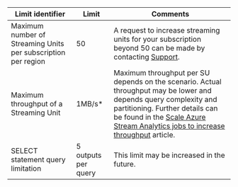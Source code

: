 <properties 
   pageTitle="Stream Analytics limits table"
   description="Describes system limits and recommended sizes for Stream Analytics components and connections."
   services="stream-analytics"
   documentationCenter="NA"
   authors="jeffstokes72"
   manager="paulettm"
   editor="cgronlun" />
<tags
	ms.service="stream-analytics"
	ms.date="10/22/2015"
	wacn.date=""/>

| Limit identifier | Limit       | Comments |
|----------------- | ------------|--------- |
| Maximum number of Streaming Units per subscription per region | 50 | A request to increase streaming units for your subscription beyond 50 can be made by contacting [Support](/support/contact/). |
| Maximum throughput of a Streaming Unit | 1MB/s* | Maximum throughput per SU depends on the scenario. Actual throughput may be lower and depends query complexity and partitioning. Further details can be found in the [Scale Azure Stream Analytics jobs to increase throughput](/documentation/articles/stream-analytics-scale-jobs) article. |
| SELECT statement query limitation | 5 outputs per query | This limit may be increased in the future. |

